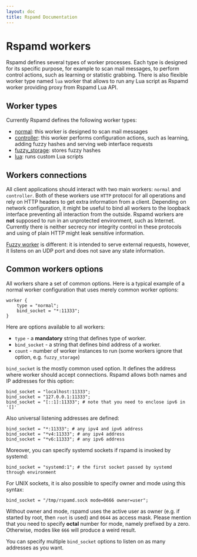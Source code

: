 ```yaml
---
layout: doc
title: Rspamd Documentation
---
```

# Rspamd workers

Rspamd defines several types of worker processes. Each type is designed for its specific
purpose, for example to scan mail messages, to perform control actions, such as learning or
statistic grabbing. There is also flexible worker type named `lua` worker that allows
to run any Lua script as Rspamd worker providing proxy from Rspamd Lua API.

## Worker types

Currently Rspamd defines the following worker types:

- [normal](normal.html): this worker is designed to scan mail messages
- [controller](controller.html): this worker performs configuration actions, such as
learning, adding fuzzy hashes and serving web interface requests
- [fuzzy_storage](fuzzy_storage.html): stores fuzzy hashes
- [lua](lua_worker.html): runs custom Lua scripts

## Workers connections

All client applications should interact with two main workers: `normal` and `controller`.
Both of these workers use `HTTP` protocol for all operations and rely on HTTP headers
to get extra information from a client. Depending on network configuration, it might be
useful to bind all workers to the loopback interface preventing all interaction from the
outside. Rspamd workers are **not** supposed to run in an unprotected environment, such as
Internet. Currently there is neither secrecy nor integrity control in these protocols and
using of plain HTTP might leak sensitive information.

[Fuzzy worker](fuzzy_storage.html) is different: it is intended to serve external requests, however, it
listens on an UDP port and does not save any state information.

## Common workers options

All workers share a set of common options. Here is a typical example of a normal
worker configuration that uses merely common worker options:

~~~ucl
worker {
    type = "normal";
    bind_socket = "*:11333";
}
~~~

Here are options available to all workers:

- `type` - a **mandatory** string that defines type of worker.
- `bind_socket` - a string that defines bind address of a worker.
- `count` - number of worker instances to run (some workers ignore that option, e.g. `fuzzy_storage`)

`bind_socket` is the mostly common used option. It defines the address where worker should accept
connections. Rspamd allows both names and IP addresses for this option:

~~~ucl
bind_socket = "localhost:11333";
bind_socket = "127.0.0.1:11333";
bind_socket = "[::1]:11333"; # note that you need to enclose ipv6 in '[]'
~~~

Also universal listening addresses are defined:

~~~ucl
bind_socket = "*:11333"; # any ipv4 and ipv6 address
bind_socket = "*v4:11333"; # any ipv4 address
bind_socket = "*v6:11333"; # any ipv6 address
~~~

Moreover, you can specify systemd sockets if rspamd is invoked by systemd:

~~~ucl
bind_socket = "systemd:1"; # the first socket passed by systemd through environment
~~~

For UNIX sockets, it is also possible to specify owner and mode using this syntax:

~~~ucl
bind_socket = "/tmp/rspamd.sock mode=0666 owner=user";
~~~

Without owner and mode, rspamd uses the active user as owner (e.g. if started by root,
then `root` is used) and `0644` as access mask. Please mention that you need to specify
**octal** number for mode, namely prefixed by a zero. Otherwise, modes like `666` will produce
a weird result.

You can specify multiple `bind_socket` options to listen on as many addresses as
you want.
